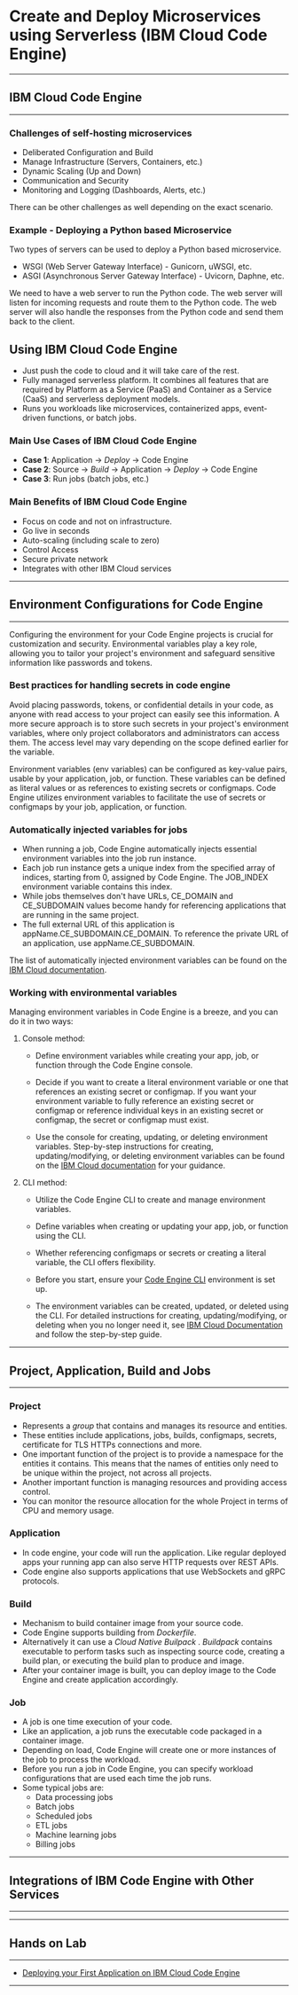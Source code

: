 # Create and Deploy Microservices using Serverless (IBM Cloud Code Engine)

---

## IBM Cloud Code Engine

---

### Challenges of self-hosting microservices

- Deliberated Configuration and Build
- Manage Infrastructure (Servers, Containers, etc.)
- Dynamic Scaling (Up and Down)
- Communication and Security
- Monitoring and Logging (Dashboards, Alerts, etc.)

There can be other challenges as well depending on the exact scenario.

### Example - Deploying a Python based Microservice

Two types of servers can be used to deploy a Python based microservice.

- WSGI (Web Server Gateway Interface) - Gunicorn, uWSGI, etc.
- ASGI (Asynchronous Server Gateway Interface) - Uvicorn, Daphne, etc.

We need to have a web server to run the Python code. The web server will listen for incoming requests and route them to the Python code. The web server will also handle the responses from the Python code and send them back to the client.

## Using IBM Cloud Code Engine

- Just push the code to cloud and it will take care of the rest.
- Fully managed serverless platform. It combines all features that are required by Platform as a Service (PaaS) and Container as a Service (CaaS) and serverless deployment models.
- Runs you workloads like microservices, containerized apps, event-driven functions, or batch jobs.

### Main Use Cases of IBM Cloud Code Engine

- **Case 1**: Application -> _Deploy_ -> Code Engine
- **Case 2**: Source -> _Build_ -> Application -> _Deploy_ -> Code Engine
- **Case 3**: Run jobs (batch jobs, etc.)

### Main Benefits of IBM Cloud Code Engine

- Focus on code and not on infrastructure.
- Go live in seconds
- Auto-scaling (including scale to zero)
- Control Access
- Secure private network
- Integrates with other IBM Cloud services

---

## Environment Configurations for Code Engine

---

Configuring the environment for your Code Engine projects is crucial for customization and security. Environmental variables play a key role, allowing you to tailor your project's environment and safeguard sensitive information like passwords and tokens.

### Best practices for handling secrets in code engine

Avoid placing passwords, tokens, or confidential details in your code, as anyone with read access to your project can easily see this information. A more secure approach is to store such secrets in your project's environment variables, where only project collaborators and administrators can access them. The access level may vary depending on the scope defined earlier for the variable.

Environment variables (env variables) can be configured as key-value pairs, usable by your application, job, or function. These variables can be defined as literal values or as references to existing secrets or configmaps. Code Engine utilizes environment variables to facilitate the use of secrets or configmaps by your job, application, or function.

### Automatically injected variables for jobs

- When running a job, Code Engine automatically injects essential environment variables into the job run instance.
- Each job run instance gets a unique index from the specified array of indices, starting from 0, assigned by Code Engine. The JOB_INDEX environment variable contains this index.
- While jobs themselves don't have URLs, CE_DOMAIN and CE_SUBDOMAIN values become handy for referencing applications that are running in the same project.
- The full external URL of this application is appName.CE_SUBDOMAIN.CE_DOMAIN. To reference the private URL of an application, use appName.CE_SUBDOMAIN.

The list of automatically injected environment variables can be found on the [IBM Cloud documentation](https://cloud.ibm.com/docs/codeengine?topic=codeengine-inside-env-vars).

### Working with environmental variables

Managing environment variables in Code Engine is a breeze, and you can do it in two ways:

1. Console method:

   - Define environment variables while creating your app, job, or function through the Code Engine console.

   - Decide if you want to create a literal environment variable or one that references an existing secret or configmap. If you want your environment variable to fully reference an existing secret or configmap or reference individual keys in an existing secret or configmap, the secret or configmap must exist.

   - Use the console for creating, updating, or deleting environment variables. Step-by-step instructions for creating, updating/modifying, or deleting environment variables can be found on the [IBM Cloud documentation](https://cloud.ibm.com/docs/codeengine?topic=codeengine-envvar) for your guidance.

2. CLI method:

   - Utilize the Code Engine CLI to create and manage environment variables.

   - Define variables when creating or updating your app, job, or function using the CLI.

   - Whether referencing configmaps or secrets or creating a literal variable, the CLI offers flexibility.

   - Before you start, ensure your [Code Engine CLI](https://cloud.ibm.com/docs/codeengine?topic=codeengine-install-cli) environment is set up.

   - The environment variables can be created, updated, or deleted using the CLI. For detailed instructions for creating, updating/modifying, or deleting when you no longer need it, see [IBM Cloud Documentation](https://cloud.ibm.com/docs/codeengine?topic=codeengine-envvar) and follow the step-by-step guide.

---

## Project, Application, Build and Jobs

---

### Project

- Represents a _group_ that contains and manages its resource and entities.
- These entities include applications, jobs, builds, configmaps, secrets, certificate for TLS HTTPs connections and more.
- One important function of the project is to provide a namespace for the entities it contains. This means that the names of entities only need to be unique within the project, not across all projects.
- Another important function is managing resources and providing access control.
- You can monitor the resource allocation for the whole Project in terms of CPU and memory usage.

### Application

- In code engine, your code will run the application. Like regular deployed apps your running app can also serve HTTP requests over REST APIs.
- Code engine also supports applications that use WebSockets and gRPC protocols.

### Build

- Mechanism to build container image from your source code.
- Code Engine supports building from _Dockerfile_.
- Alternatively it can use a _Cloud Native Builpack_ . _Buildpack_ contains executable to perform tasks such as inspecting source code, creating a build plan, or executing the build plan to produce and image.
- After your container image is built, you can deploy image to the Code Engine and create application accordingly.

### Job

- A job is one time execution of your code.
- Like an application, a job runs the executable code packaged in a container image.
- Depending on load, Code Engine will create one or more instances of the job to process the workload.
- Before you run a job in Code Engine, you can specify workload configurations that are used each time the job runs.
- Some typical jobs are:
  - Data processing jobs
  - Batch jobs
  - Scheduled jobs
  - ETL jobs
  - Machine learning jobs
  - Billing jobs

---

## Integrations of IBM Code Engine with Other Services

---

---

## Hands on Lab

---

- [Deploying your First Application on IBM Cloud Code Engine](./HandsOnLab_DeployingFirstApp.md)

---
